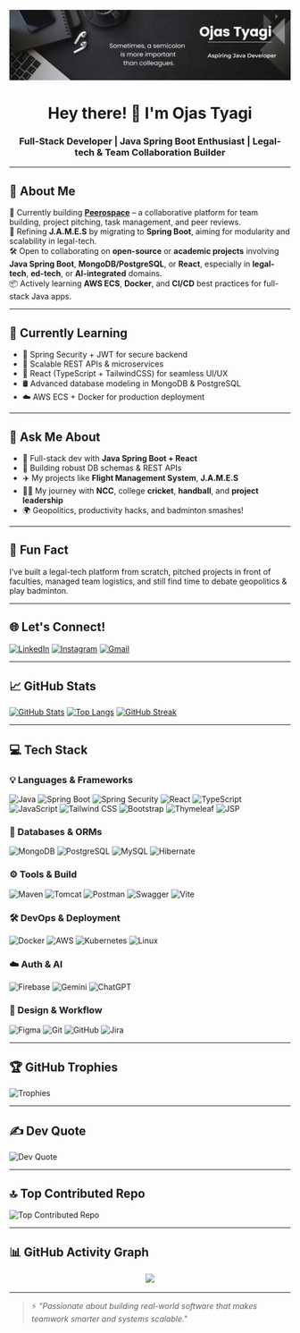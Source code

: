![An expert in anything was once a beginner](Keep%20it%20simple.2.png)
<h1 align="center">Hey there! 👋 I'm Ojas Tyagi</h1>
<h3 align="center">Full-Stack Developer | Java Spring Boot Enthusiast | Legal-tech & Team Collaboration Builder</h3>

---

## 💫 About Me

🚀 Currently building **[Peerospace](https://github.com/ojasvatstyagi/peerospace)** – a collaborative platform for team building, project pitching, task management, and peer reviews.<br>
🔧 Refining **J.A.M.E.S** by migrating to **Spring Boot**, aiming for modularity and scalability in legal-tech.<br>
🛠️ Open to collaborating on **open-source** or **academic projects** involving **Java Spring Boot**, **MongoDB/PostgreSQL**, or **React**, especially in **legal-tech**, **ed-tech**, or **AI-integrated** domains.<br>
📦 Actively learning **AWS ECS**, **Docker**, and **CI/CD** best practices for full-stack Java apps.<br>

---

## 🧠 Currently Learning
- 🔐 Spring Security + JWT for secure backend
- 🧩 Scalable REST APIs & microservices
- 🎨 React (TypeScript + TailwindCSS) for seamless UI/UX
- 🛢️ Advanced database modeling in MongoDB & PostgreSQL
- ☁️ AWS ECS + Docker for production deployment

---

## 💬 Ask Me About
- 🔁 Full-stack dev with **Java Spring Boot + React**
- 🧱 Building robust DB schemas & REST APIs
- ✈️ My projects like **Flight Management System**, **J.A.M.E.S**
- 💂‍♂️ My journey with **NCC**, college **cricket**, **handball**, and **project leadership**
- 🌍 Geopolitics, productivity hacks, and badminton smashes!

---

## 🎯 Fun Fact

I’ve built a legal-tech platform from scratch, pitched projects in front of faculties, managed team logistics, and still find time to debate geopolitics & play badminton.

---

## 🌐 Let's Connect!

[![LinkedIn](https://img.shields.io/badge/ojas--tyagi-%230077B5.svg?style=flat&logo=linkedin&logoColor=white)](https://linkedin.com/in/ojas-tyagi)
[![Instagram](https://img.shields.io/badge/@ojas__tyagi-E4405F?style=flat&logo=instagram&logoColor=white)](https://instagram.com/ojas__tyagi)
[![Gmail](https://img.shields.io/badge/Gmail-D14836?style=flat&logo=gmail&logoColor=white)](mailto:ojastyagi753@gmail.com)

---

## 📈 GitHub Stats

[![GitHub Stats](https://github-readme-stats.vercel.app/api?username=ojasvatstyagi&show_icons=true&theme=algolia&hide_border=true&count_private=true)](https://github.com/ojasvatstyagi)
[![Top Langs](https://github-readme-stats.vercel.app/api/top-langs/?username=ojasvatstyagi&layout=compact&theme=algolia&hide_border=true)](https://github.com/ojasvatstyagi)
[![GitHub Streak](https://streak-stats.demolab.com/?user=ojasvatstyagi&theme=algolia&hide_border=true)](https://git.io/streak-stats)

---

## 💻 Tech Stack

### 💡 Languages & Frameworks
![Java](https://img.shields.io/badge/Java-ED8B00?style=flat&logo=java&logoColor=white)
![Spring Boot](https://img.shields.io/badge/SpringBoot-6DB33F?style=flat&logo=spring&logoColor=white)
![Spring Security](https://img.shields.io/badge/Spring%20Security-6DB33F?style=flat&logo=springsecurity&logoColor=white)
![React](https://img.shields.io/badge/React-61DAFB?style=flat&logo=react&logoColor=black)
![TypeScript](https://img.shields.io/badge/TypeScript-3178C6?style=flat&logo=typescript&logoColor=white)
![JavaScript](https://img.shields.io/badge/JavaScript-F7DF1E?style=flat&logo=javascript&logoColor=black)
![Tailwind CSS](https://img.shields.io/badge/TailwindCSS-38B2AC?style=flat&logo=tailwind-css&logoColor=white)
![Bootstrap](https://img.shields.io/badge/Bootstrap-7952B3?style=flat&logo=bootstrap&logoColor=white)
![Thymeleaf](https://img.shields.io/badge/Thymeleaf-005C0F?style=flat&logo=thymeleaf&logoColor=white)
![JSP](https://img.shields.io/badge/JSP-%23FF1709?style=flat&logo=java&logoColor=white)

### 🧩 Databases & ORMs
![MongoDB](https://img.shields.io/badge/MongoDB-4ea94b?style=flat&logo=mongodb&logoColor=white)
![PostgreSQL](https://img.shields.io/badge/PostgreSQL-316192?style=flat&logo=postgresql&logoColor=white)
![MySQL](https://img.shields.io/badge/MySQL-4479A1?style=flat&logo=mysql&logoColor=white)
![Hibernate](https://img.shields.io/badge/Hibernate-59666C?style=flat&logo=hibernate&logoColor=white)

### ⚙️ Tools & Build
![Maven](https://img.shields.io/badge/Maven-C71A36?style=flat&logo=apachemaven&logoColor=white)
![Tomcat](https://img.shields.io/badge/Tomcat-F8DC75?style=flat&logo=apachetomcat&logoColor=black)
![Postman](https://img.shields.io/badge/Postman-FF6C37?style=flat&logo=postman&logoColor=white)
![Swagger](https://img.shields.io/badge/Swagger-85EA2D?style=flat&logo=swagger&logoColor=black)
![Vite](https://img.shields.io/badge/Vite-646CFF?style=flat&logo=vite&logoColor=white)

### 🛠️ DevOps & Deployment
![Docker](https://img.shields.io/badge/Docker-2496ED?style=flat&logo=docker&logoColor=white)
![AWS](https://img.shields.io/badge/AWS-FF9900?style=flat&logo=amazonaws&logoColor=white)
![Kubernetes](https://img.shields.io/badge/Kubernetes-326CE5?style=flat&logo=kubernetes&logoColor=white)
![Linux](https://img.shields.io/badge/Linux-FCC624?style=flat&logo=linux&logoColor=black)

### ☁️ Auth & AI
![Firebase](https://img.shields.io/badge/Firebase-FFCA28?style=flat&logo=firebase&logoColor=black)
![Gemini](https://img.shields.io/badge/Gemini%20AI-4285F4?style=flat&logo=google&logoColor=white)
![ChatGPT](https://img.shields.io/badge/ChatGPT-10a37f?style=flat&logo=openai&logoColor=white)

### 🎨 Design & Workflow
![Figma](https://img.shields.io/badge/Figma-F24E1E?style=flat&logo=figma&logoColor=white)
![Git](https://img.shields.io/badge/Git-F05032?style=flat&logo=git&logoColor=white)
![GitHub](https://img.shields.io/badge/GitHub-181717?style=flat&logo=github&logoColor=white)
![Jira](https://img.shields.io/badge/Jira-0052CC?style=flat&logo=jira&logoColor=white)


---

## 🏆 GitHub Trophies

![Trophies](https://github-profile-trophy.vercel.app/?username=ojasvatstyagi&theme=algolia&no-bg=true&margin-w=8)

---

## ✍️ Dev Quote

![Dev Quote](https://quotes-github-readme.vercel.app/api?type=horizontal&theme=merko)

---

## 🔝 Top Contributed Repo

![Top Contributed Repo](https://github-contributor-stats.vercel.app/api?username=ojasvatstyagi&limit=5&theme=react&combine_all_yearly_contributions=true)

---

## 📊 GitHub Activity Graph

<p align="center">
  <img src="https://github-readme-activity-graph.vercel.app/graph?username=ojasvatstyagi&bg_color=1d1e2e&color=7585a9&line=5e76a6&point=37a77b&area=true&hide_border=true" />
</p>

---

> ⚡ *"Passionate about building real-world software that makes teamwork smarter and systems scalable."*
